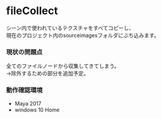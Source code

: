 # fileCollect
シーン内で使われているテクスチャをすべてコピーし、<br>
現在のプロジェクト内のsourceimagesフォルダにぶち込みます。

### 現状の問題点
全てのファイルノードから収集してきてしまう。<br>
→除外するための部分を追加予定。

### 動作確認環境
- Maya 2017
- windows 10 Home
